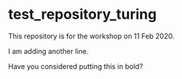 # test_repository_turing

This repository is for the workshop on 11 Feb 2020.

I am adding another line.

Have you considered putting this in bold?
